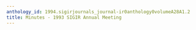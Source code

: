 ```yaml
---
anthology_id: 1994.sigirjournals_journal-ir0anthology0volumeA28A1.2
title: Minutes - 1993 SIGIR Annual Meeting
---
```

